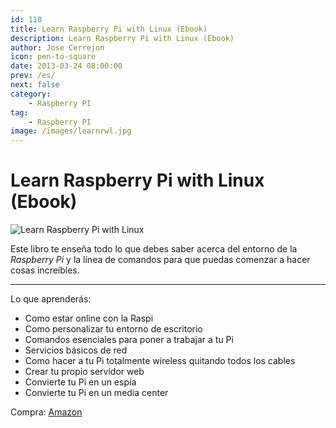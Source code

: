 ```yaml
---
id: 110
title: Learn Raspberry Pi with Linux (Ebook)
description: Learn Raspberry Pi with Linux (Ebook)
author: Jose Cerrejon
icon: pen-to-square
date: 2013-03-24 08:00:00
prev: /es/
next: false
category:
    - Raspberry PI
tag:
    - Raspberry PI
image: /images/learnrwl.jpg
---
```


# Learn Raspberry Pi with Linux (Ebook)

![Learn Raspberry Pi with Linux](/images/learnrwl.jpg)

Este libro te enseña todo lo que debes saber acerca del entorno de la _Raspberry Pi_ y la línea de comandos para que puedas comenzar a hacer cosas increíbles.

---

Lo que aprenderás:

-   Como estar online con la Raspi
-   Como personalizar tu entorno de escritorio
-   Comandos esenciales para poner a trabajar a tu Pi
-   Servicios básicos de red
-   Como hacer a tu Pi totalmente wireless quitando todos los cables
-   Crear tu propio servidor web
-   Convierte tu Pi en un espía
-   Convierte tu Pi en un media center

Compra: [Amazon](https://www.amazon.es/Learn-Raspberry-Pi-Linux-Apress/dp/1430248211)
